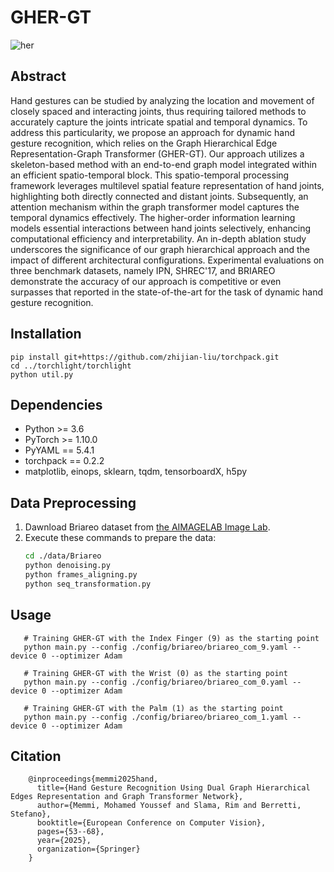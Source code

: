# GHER-GT

![her](https://github.com/user-attachments/assets/abe6a85e-f98a-47c1-b695-366d727b7c6d)



## Abstract
Hand gestures can be studied by analyzing the location and movement of closely spaced and interacting joints, thus requiring tailored methods to accurately capture the joints intricate spatial and temporal dynamics. 
To address this particularity, we propose an approach for dynamic hand gesture recognition, which relies on the Graph Hierarchical Edge Representation-Graph Transformer (GHER-GT). Our approach utilizes a skeleton-based method with an end-to-end graph model integrated within an efficient spatio-temporal block.
This spatio-temporal processing framework leverages multilevel spatial feature representation of hand joints, highlighting both directly connected and distant joints. Subsequently, an attention mechanism within the graph transformer model captures the temporal dynamics effectively. The higher-order information learning models essential interactions between hand joints selectively, enhancing computational efficiency and interpretability. 
An in-depth ablation study underscores the significance of our graph hierarchical approach and the impact of different architectural configurations. Experimental evaluations on three benchmark datasets, namely IPN, SHREC'17, and BRIAREO demonstrate the accuracy of our approach is competitive or even surpasses that reported in the state-of-the-art for the task of dynamic hand gesture recognition.

## Installation
    pip install git+https://github.com/zhijian-liu/torchpack.git
    cd ../torchlight/torchlight
    python util.py

## Dependencies
* Python >= 3.6
* PyTorch >= 1.10.0
* PyYAML == 5.4.1
* torchpack == 0.2.2
* matplotlib, einops, sklearn, tqdm, tensorboardX, h5py
   
## Data Preprocessing
1. Dawnload Briareo dataset from [the AIMAGELAB Image Lab](https://aimagelab.ing.unimore.it/imagelab/page.asp?IdPage=31).
2. Execute these commands to prepare the data:
   ```bash
   cd ./data/Briareo 
   python denoising.py
   python frames_aligning.py
   python seq_transformation.py

## Usage
       # Training GHER-GT with the Index Finger (9) as the starting point
       python main.py --config ./config/briareo/briareo_com_9.yaml --device 0 --optimizer Adam
       
       # Training GHER-GT with the Wrist (0) as the starting point
       python main.py --config ./config/briareo/briareo_com_0.yaml --device 0 --optimizer Adam
       
       # Training GHER-GT with the Palm (1) as the starting point
       python main.py --config ./config/briareo/briareo_com_1.yaml --device 0 --optimizer Adam
   
## Citation
        @inproceedings{memmi2025hand,
          title={Hand Gesture Recognition Using Dual Graph Hierarchical Edges Representation and Graph Transformer Network},
          author={Memmi, Mohamed Youssef and Slama, Rim and Berretti, Stefano},
          booktitle={European Conference on Computer Vision},
          pages={53--68},
          year={2025},
          organization={Springer}
        }
    

